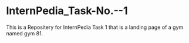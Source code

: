 # InternPedia_Task-No.--1
This is a Repositery for InternPedia Task 1 that is a landing page of a gym named gym 81.
